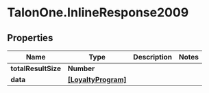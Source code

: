 # TalonOne.InlineResponse2009

## Properties

Name | Type | Description | Notes
------------ | ------------- | ------------- | -------------
**totalResultSize** | **Number** |  | 
**data** | [**[LoyaltyProgram]**](LoyaltyProgram.md) |  | 


